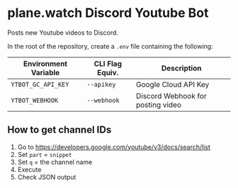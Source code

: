 # plane.watch Discord Youtube Bot

Posts new Youtube videos to Discord.

In the root of the repository, create a `.env` file containing the following:

| Environment Variable | CLI Flag Equiv. | Description                       |
|----------------------|-----------------|-----------------------------------|
| `YTBOT_GC_API_KEY`   | `--apikey`      | Google Cloud API Key              |
| `YTBOT_WEBHOOK`      | `--webhook`     | Discord Webhook for posting video |

## How to get channel IDs

1. Go to <https://developers.google.com/youtube/v3/docs/search/list>
2. Set `part` = `snippet`
3. Set `q` = the channel name
4. Execute
5. Check JSON output
